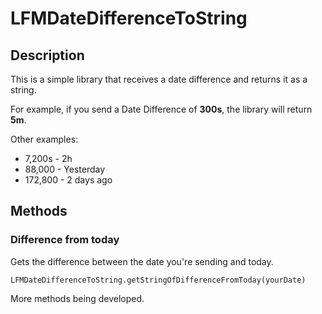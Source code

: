 # LFMDateDifferenceToString

## Description

This is a simple library that receives a date difference and returns it as a string.

For example, if you send a Date Difference of **300s**, the library will return **5m**.

Other examples:

* 7,200s - 2h
* 88,000 - Yesterday
* 172,800 - 2 days ago

## Methods

### Difference from today

Gets the difference between the date you're sending and today.
```Obj-C
LFMDateDifferenceToString.getStringOfDifferenceFromToday(yourDate)
```

More methods being developed.
